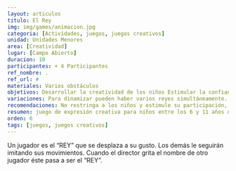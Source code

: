 ```yaml
---
layout: articulos
titulo: El Rey
img: img/games/animacion.jpg
categoria: [Actividades, juegos, juegos creativos]
unidad: Unidades Menores
area: [Creatividad]
lugar: [Campo Abierto]
duracion: 10
participantes: + 4 Participantes
ref_nombre: .
ref_url: #
materiales: Varios obstáculos
objetivos: Desarrollar la creatividad de los niños Estimular la confianza Derribar las limitaciones sociales en un ambiente de confianza
variaciones: Para dinamizar pueden haber varios reyes simultáneamente.
recomendaciones: No restringa a los niños y estimule su participación, no se burle.
resumen: juego de expresión creativa para niños entre los 6 y 11 años que busca desarrollar la creatividad y estimular la confianza
orden: 6
tags: [juegos, juegos creativos]
---
```

<p>Un jugador es el “REY” que se desplaza a su gusto. Los demás le seguirán imitando sus movimientos. Cuando el director grita el nombre de otro jugador éste pasa a ser el “REY”.</p>
